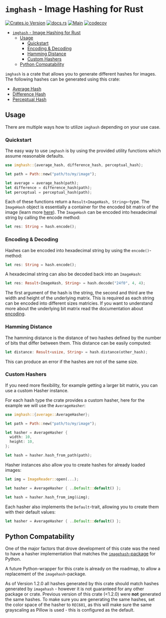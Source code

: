 # `imghash` - Image Hashing for Rust

[![Crates.io Version](https://img.shields.io/crates/v/imghash)](https://crates.io/crates/imghash)
[![docs.rs](https://img.shields.io/docsrs/imghash)](https://docs.rs/imghash/latest/imghash/)
[![Main](https://github.com/YannickAlex07/imghash-rs/actions/workflows/main.yaml/badge.svg)](https://github.com/YannickAlex07/imghash-rs/actions/workflows/main.yaml)
[![codecov](https://codecov.io/gh/YannickAlex07/imghash-rs/graph/badge.svg?token=df44MdxWix)](https://codecov.io/gh/YannickAlex07/imghash-rs)

- [`imghash` - Image Hashing for Rust](#imghash---image-hashing-for-rust)
  - [Usage](#usage)
    - [Quickstart](#quickstart)
    - [Encoding \& Decoding](#encoding--decoding)
    - [Hamming Distance](#hamming-distance)
    - [Custom Hashers](#custom-hashers)
  - [Python Compatability](#python-compatability)

`imghash` is a crate that allows you to generate different hashes for images. The following hashes can be generated using this crate:

* [Average Hash](./docs/average.md)
* [Difference Hash](./docs/difference.md)
* [Perceptual Hash](./docs/perceptual.md)

## Usage

There are multiple ways how to utilize `imghash` depending on your use case.

### Quickstart

The easy way to use `imghash` is by using the provided utility functions which assume reasonable defaults.

```rust
use imghash::{average_hash, difference_hash, perceptual_hash};

let path = Path::new("path/to/my/image");

let average = average_hash(path);
let difference = difference_hash(path);
let perceptual = perceptual_hash(path);
```

Each of these functions return a `Result<ImageHash, String>`-type. The `ImageHash` object is essentially a container for the encoded bit matrix of the image (learn more [here](./docs/encoding.md)). The `ImageHash` can be encoded into hexadecimal string by calling the encode method:

```rust
let res: String = hash.encode();
```

### Encoding & Decoding

Hashes can be encoded into hexadecimal string by using the `encode()`-method:

```rust
let res: String = hash.encode();
```

A hexadecimal string can also be decoded back into an `ImageHash`:

```rust
let res: Result<ImageHash, String> = hash.decode("24f0", 4, 4);
```

The first argument of the hash is the string, the second and third are the width and height of the underlying matrix. This is required as each string can be encoded into different sizes matricies. If you want to understand more about the underlying bit matrix read the documentation about [encoding](./docs/encoding.md).

### Hamming Distance

The hamming distance is the distance of two hashes defined by the number of bits that differ between them. This distance can be easily computed:

```rust
let distance: Result<usize, String> = hash.distance(other_hash);
```

This can produce an error if the hashes are not of the same size.

### Custom Hashers

If you need more flexibility, for example getting a larger bit matrix, you can use a custom Hasher instance.

For each hash type the crate provides a custom hasher, here for the example we will use the `AverageHasher`:

```rust
use imghash::{average::AverageHasher};

let path = Path::new("path/to/my/image");

let hasher = AverageHasher {
  width: 10,
  height: 10,
};

let hash = hasher.hash_from_path(path);
```

Hasher instances also allow you to create hashes for already loaded images:

```rust
let img = ImageReader::open(...);

let hasher = AverageHasher { ..Default::default() };

let hash = hasher.hash_from_img(&img);
```

Each hasher also implements the `Default`-trait, allowing you to create them with their default values:

```rust
let hasher = AverageHasher { ..Default::default() };
```

## Python Compatability

One of the major factors that drove development of this crate was the need to have a hasher implementation that matches the [`imagehash`-package](https://pypi.org/project/ImageHash/) for Python.

A future Python-wrapper for this crate is already on the roadmap, to allow a replacement of the `imagehash`-package.

As of Version 1.2.0 all hashes generated by this crate should match hashes generated by `imagehash` - however it is not guaranteed for any other package or crate. Previous version of this crate (<1.2.0) were **not** generated the same hashes. To make sure you are generating the same hashes, set the color space of the hasher to `REC601`, as this will make sure the same grayscaling as Pillow is used - this is configured as the default.